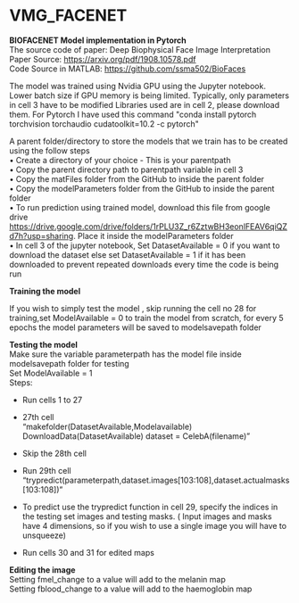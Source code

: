 # VMG_FACENET
****BIOFACENET Model implementation in Pytorch****  
The source code of paper: Deep Biophysical Face Image Interpretation  
Paper Source: https://arxiv.org/pdf/1908.10578.pdf  
Code Source in MATLAB: https://github.com/ssma502/BioFaces


The model was trained using Nvidia GPU using the Jupyter notebook. Lower batch size if GPU memory is being limited. Typically, only parameters in cell 3 have to be modified
Libraries used are in cell 2, please download them. For Pytorch I have used this command
"conda install pytorch torchvision torchaudio cudatoolkit=10.2 -c pytorch"


A parent folder/directory to store the models that we train has to be created using the follow steps  
•	Create a directory of your choice - This is your parentpath  
•	Copy the parent directory path to parentpath variable in cell 3   
•	Copy the matFiles folder from the GitHub to inside the parent folder  
•	Copy the modelParameters folder from the GitHub to inside the parent folder   
•	To run prediction using trained model, download this file from google drive https://drive.google.com/drive/folders/1rPLU3Z_r6ZztwBH3eonlFEAV6qiQZd7h?usp=sharing. Place it inside    the modelParameters folder  
•	In cell 3 of the jupyter notebook, Set DatasetAvailable = 0 if you want to download the dataset else set DatasetAvailable = 1 if it has been downloaded to prevent repeated downloads every time the code is being run  

**Training the model**

If you wish to simply test the model , skip running the cell no 28 for training,set ModelAvailable = 0 to train the model from scratch, for every 5 epochs the model parameters will be saved to modelsavepath folder   

**Testing the model**  
Make sure the variable parameterpath has the model file inside modelsavepath folder for testing  
Set ModelAvailable = 1  
Steps:  
   * Run cells 1 to 27

  * 27th cell  
    “makefolder(DatasetAvailable,Modelavailable)
    DownloadData(DatasetAvailable)
    dataset = CelebA(filename)”

  * Skip the 28th  cell  
  * Run 29th cell  
    “trypredict(parameterpath,dataset.images[103:108],dataset.actualmasks[103:108])”  
    
  * To predict use the trypredict function in cell 29, specify the indices in the testing set images and testing masks. ( Input images and masks have 4 dimensions, so if you wish to     use a single image you will have to unsqueeze)
  * Run cells 30 and 31 for edited maps

**Editing the image**  
Setting fmel_change to a value will add to the melanin map   
Setting fblood_change to a value will add to the haemoglobin map  

